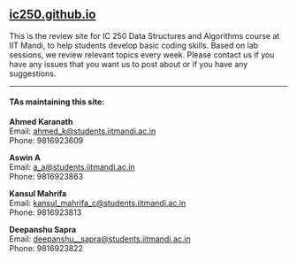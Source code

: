 [ic250.github.io](https://ic250.github.io)
------------------------------------------

This is the review site for IC 250 Data Structures and Algorithms course at IIT Mandi, to help students develop basic coding skills. Based on lab sessions, we review relevant topics every week.
Please contact us if you have any issues that you want us to post about or if you have any suggestions.

***

#### TAs maintaining this site:

**Ahmed Karanath**  
Email: [ahmed_k@students.iitmandi.ac.in](mailto:ahmed_k@students.iitmandi.ac.in)  
Phone: 9816923609

**Aswin A**  
Email: [a_a@students.iitmandi.ac.in](mailto:a_a@students.iitmandi.ac.in)  
Phone: 9816923863

**Kansul Mahrifa**  
Email: [kansul_mahrifa_c@students.iitmandi.ac.in](mailto:kansul_mahrifa_c@students.iitmandi.ac.in)  
Phone: 9816923813

**Deepanshu Sapra**  
Email: [deepanshu__sapra@students.iitmandi.ac.in](mailto:deepanshu__sapra@students.iitmandi.ac.in)  
Phone: 9816923822
